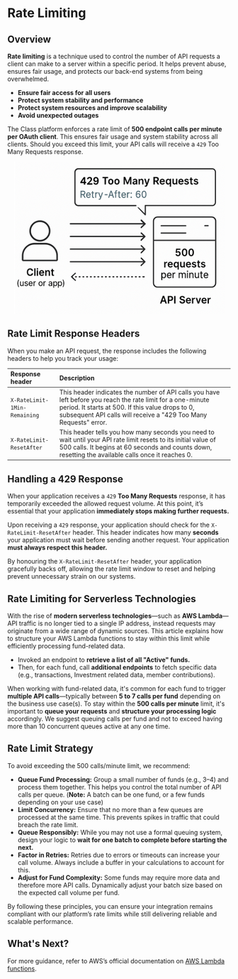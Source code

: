# Rate Limiting

## Overview
**Rate limiting** is a technique used to control the number of API requests a client can make to a server within a specific period. It helps prevent abuse, ensures fair usage, and protects our back-end systems from being overwhelmed.

- **Ensure fair access for all users**
- **Protect system stability and performance**
- **Protect system resources and improve scalability**
- **Avoid unexpected outages**

The Class platform enforces a rate limit of **500 endpoint calls per minute per OAuth client**. This ensures fair usage and system stability across all clients. Should you exceed this limit, your API calls will receive a `429` Too Many Requests response.

<div style="text-align: center;">

![A diagram showing a client making requests to an API server. The server has a limit of 500 requests per minute and returns a 429 Too Many Requests error when the limit is exceeded.](../images/429-too-many-requests.png)

</div>

## Rate Limit Response Headers
When you make an API request, the response includes the following headers to help you track your usage:

| Response header | Description |
| :--- | :--- |
| `X-RateLimit-1Min-Remaining` | This header indicates the number of API calls you have left before you reach the rate limit for a one-minute period. It starts at 500. If this value drops to 0, subsequent API calls will receive a "429 Too Many Requests" error. |
| `X-RateLimit-ResetAfter` | This header tells you how many seconds you need to wait until your API rate limit resets to its initial value of 500 calls. It begins at 60 seconds and counts down, resetting the available calls once it reaches 0. |

## Handling a 429 Response
When your application receives a `429` **Too Many Requests** response, it has temporarily exceeded the allowed request volume. At this point, it’s essential that your application **immediately stops making further requests.**

Upon receiving a `429` response, your application should check for the `X-RateLimit-ResetAfter` header. This header indicates how many **seconds** your application must wait before sending another request. Your application **must always respect this header.**

By honouring the `X-RateLimit-ResetAfter` header, your application gracefully backs off, allowing the rate limit window to reset and helping prevent unnecessary strain on our systems.

## Rate Limiting for Serverless Technologies
With the rise of **modern serverless technologies**—such as **AWS Lambda**—API traffic is no longer tied to a single IP address, instead requests may originate from a wide range of dynamic sources. This article explains how to structure your AWS Lambda functions to stay within this limit while efficiently processing fund-related data.
-  Invoked an endpoint to **retrieve a list of all "Active" funds.**
-  Then, for each fund, call **additional endpoints** to fetch specific data (e.g., transactions, Investment related data, member contributions).

When working with fund-related data, it's common for each fund to trigger **multiple API calls**—typically between **5 to 7 calls per fund** depending on the business use case(s). To stay within the **500 calls per minute** limit, it's important to **queue your requests** and **structure your processing logic** accordingly. We suggest queuing calls per fund and not to exceed having more than 10 concurrent queues active at any one time.

## Rate Limit Strategy
To avoid exceeding the 500 calls/minute limit, we recommend:

- **Queue Fund Processing:** Group a small number of funds (e.g., 3–4) and process them together. This helps you control the total number of API calls per queue. (**Note:** A batch can be one fund, or a few funds depending on your use case)
- **Limit Concurrency:** Ensure that no more than a few queues are processed at the same time. This prevents spikes in traffic that could breach the rate limit.
- **Queue Responsibly:** While you may not use a formal queuing system, design your logic to **wait for one batch to complete before starting the next.**
- **Factor in Retries:** Retries due to errors or timeouts can increase your call volume. Always include a buffer in your calculations to account for this.
- **Adjust for Fund Complexity:** Some funds may require more data and therefore more API calls. Dynamically adjust your batch size based on the expected call volume per fund.

By following these principles, you can ensure your integration remains compliant with our platform’s rate limits while still delivering reliable and scalable performance.

## What's Next?
For more guidance, refer to AWS’s official documentation on [AWS Lambda functions](https://docs.aws.amazon.com/lambda/latest/dg/lambda-concurrency.html).